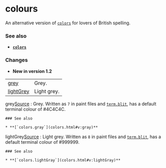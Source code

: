# colours

An alternative version of [`colors`](colors.html) for lovers of British spelling.

### See also

* **[`colors`](colors.html)**

### Changes

* **New in version 1.2**

|  |  |
| --- | --- |
| [grey](#v:grey) | Grey. |
| [lightGrey](#v:lightGrey) | Light grey. |

grey[Source](https://github.com/cc-tweaked/CC-Tweaked/blob/9c0ce27ce6ac568ecdff2a369cf517cb9431279f/projects/core/src/main/resources/data/computercraft/lua/rom/apis/colours.lua#L20)
:   Grey. Written as `7` in paint files and [`term.blit`](term.html#v:blit), has a default
    terminal colour of #4C4C4C.

    ### See also

    * **[`colors.gray`](colors.html#v:gray)**

lightGrey[Source](https://github.com/cc-tweaked/CC-Tweaked/blob/9c0ce27ce6ac568ecdff2a369cf517cb9431279f/projects/core/src/main/resources/data/computercraft/lua/rom/apis/colours.lua#L27)
:   Light grey. Written as `8` in paint files and [`term.blit`](term.html#v:blit), has a
    default terminal colour of #999999.

    ### See also

    * **[`colors.lightGray`](colors.html#v:lightGray)**